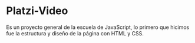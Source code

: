 # Platzi-Video
Es un proyecto general de la escuela de JavaScript, lo primero que hicimos fue la estructura y diseño de la página con HTML y CSS.
